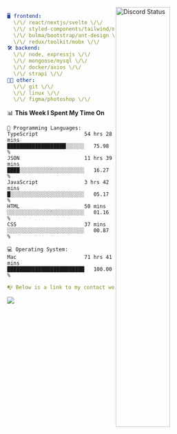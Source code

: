 
<a href="https://discord.com/users/279302975371870218" target="_blank">
    <img width="50%" align="right" alt="Discord Status" src="https://lanyard.cnrad.dev/api/279302975371870218?bg=161B22&borderRadius=5px%205px%200%200&hideTimestamp=true&idleMessage=Just%20chillin%27%20at%20the%20moment&animated=true">
</a>

```yaml
🖥️ frontend: 
  \/\/ react/nextjs/svelte \/\/
  \/\/ styled-components/tailwind/mui/
  \/\/ bulma/bootstrap/ant-design \/\/
  \/\/ redux/toolkit/mobx \/\/
🛠 backend: 
  \/\/ node, expressjs \/\/
  \/\/ mongoose/mysql \/\/
  \/\/ docker/axios \/\/
  \/\/ strapi \/\/
👨‍💻 other: 
  \/\/ git \/\/ 
  \/\/ linux \/\/
  \/\/ figma/photoshop \/\/
```
<!--START_SECTION:waka-->
📊 **This Week I Spent My Time On** 

```text
💬 Programming Languages: 
TypeScript               54 hrs 28 mins      ███████████████████░░░░░░   75.98 % 
JSON                     11 hrs 39 mins      ████░░░░░░░░░░░░░░░░░░░░░   16.27 % 
JavaScript               3 hrs 42 mins       █░░░░░░░░░░░░░░░░░░░░░░░░   05.17 % 
HTML                     50 mins             ░░░░░░░░░░░░░░░░░░░░░░░░░   01.16 % 
CSS                      37 mins             ░░░░░░░░░░░░░░░░░░░░░░░░░   00.87 % 

💻 Operating System: 
Mac                      71 hrs 41 mins      █████████████████████████   100.00 % 
```


<!--END_SECTION:waka-->
```yaml
📭 Below is a link to my contact website 
```
<a href="https://mxns.xyz" target="_black"> <img src="https://img.shields.io/badge/website-161B22?style=for-the-badge&logo=About.me&logoColor=white"></img> <a/>
